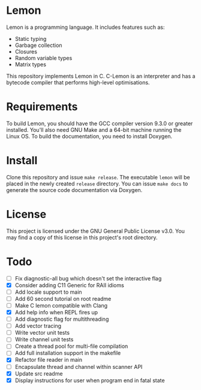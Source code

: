# Lemon

Lemon is a programming language. It includes features such as:

- Static typing
- Garbage collection
- Closures
- Random variable types
- Matrix types

This repository implements Lemon in C. C-Lemon is an interpreter and has a bytecode compiler that performs high-level optimisations.

# Requirements

To build Lemon, you should have the GCC compiler version 9.3.0 or greater installed. You'll also need GNU Make and a 64-bit machine running the Linux OS. To build the documentation, you need to install Doxygen.

# Install

Clone this repository and issue `make release`. The executable `lemon` will be placed in the newly created `release` directory. You can issue `make docs` to generate the source code documentation via Doxygen.

# License

This project is licensed under the GNU General Public License v3.0. You may find a copy of this license in this project's root directory.

# Todo

- [ ] Fix diagnostic-all bug which doesn't set the interactive flag
- [X] Consider adding C11 Generic for RAII idioms
- [ ] Add locale support to main
- [ ] Add 60 second tutorial on root readme
- [ ] Make C lemon compatible with Clang
- [X] Add help info when REPL fires up
- [ ] Add diagnostic flag for multithreading
- [ ] Add vector tracing
- [ ] Write vector unit tests
- [ ] Write channel unit tests
- [ ] Create a thread pool for multi-file compilation
- [ ] Add full installation support in the makefile
- [X] Refactor file reader in main
- [ ] Encapsulate thread and channel within scanner API
- [X] Update src readme
- [X] Display instructions for user when program end in fatal state
